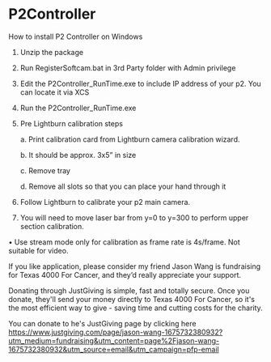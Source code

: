 # P2Controller

How to install P2 Controller on Windows
1.	Unzip the package
2.	Run RegisterSoftcam.bat in 3rd Party folder with Admin privilege
3.	Edit the P2Controller_RunTime.exe to include IP address of your p2.  You can locate it via XCS
4.	Run the P2Controller_RunTime.exe
5.	Pre Lightburn calibration steps  

    a.	Print calibration card from Lightburn camera calibration wizard.
  
    b.	It should be approx. 3x5” in size
  
    c.	Remove tray
  
    d.	Remove all slots so that you can place your hand through it
7.	Follow Lightburn to calibrate your p2 main camera.
8.	You will need to move laser bar from y=0 to y=300 to perform upper section calibration.

•	Use stream mode only for calibration as frame rate is 4s/frame.  Not suitable for video.

If you like application, please consider my friend Jason Wang is fundraising for Texas 4000 For Cancer, and they’d really appreciate your support.

Donating through JustGiving is simple, fast and totally secure. Once you donate, they'll send your money directly to Texas 4000 For Cancer, so it's the most efficient way to give - saving time and cutting costs for the charity.

You can donate to he's JustGiving page by clicking here https://www.justgiving.com/page/jason-wang-1675732380932?utm_medium=fundraising&utm_content=page%2Fjason-wang-1675732380932&utm_source=email&utm_campaign=pfp-email
